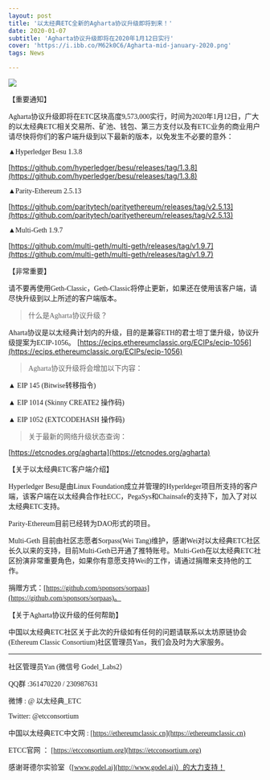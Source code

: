 ```yaml
---
layout: post
title: '以太经典ETC全新的Agharta协议升级即将到来！'
date: 2020-01-07
subtitle: 'Agharta协议升级即将在2020年1月12日实行'
cover: 'https://i.ibb.co/M62k0C6/Agharta-mid-january-2020.png'
tags: News

---
```



![](https://i.ibb.co/LdNBFtS/Pink-and-Violet-Neon-Gradient-Creative-Presentation.jpg)

<font face="微软雅黑">【重要通知】</font>


<font face="微软雅黑">Agharta协议升级即将在ETC区块高度9,573,000实行，时间为2020年1月12日，广大的以太经典ETC相关交易所、矿池、钱包、第三方支付以及有ETC业务的商业用户请尽快将你们的客户端升级到以下最新的版本，以免发生不必要的意外：</font>

<font face="微软雅黑">▲Hyperledger Besu 1.3.8 </font> 

[https://github.com/hyperledger/besu/releases/tag/1.3.8](https://github.com/hyperledger/besu/releases/tag/1.3.8)

<font face="微软雅黑">▲Parity-Ethereum 2.5.13</font>

[https://github.com/paritytech/parityethereum/releases/tag/v2.5.13](https://github.com/paritytech/parityethereum/releases/tag/v2.5.13)

<font face="微软雅黑">▲Multi-Geth 1.9.7</font>

[https://github.com/multi-geth/multi-geth/releases/tag/v1.9.7](https://github.com/multi-geth/multi-geth/releases/tag/v1.9.7)

<font face="微软雅黑">【非常重要】</font>

<font face="微软雅黑">请不要再使用Geth-Classic，Geth-Classic将停止更新，如果还在使用该客户端，请尽快升级到以上所述的客户端版本。</font>

> <font face="微软雅黑">什么是Agharta协议升级？</font>

<font face="微软雅黑">Aharta协议是以太经典计划内的升级，目的是兼容ETH的君士坦丁堡升级，协议升级提案为ECIP-1056。</font>
[https://ecips.ethereumclassic.org/ECIPs/ecip-1056](https://ecips.ethereumclassic.org/ECIPs/ecip-1056)


> <font face="微软雅黑">Agharta协议升级将会增加以下内容：</font>

<font face="微软雅黑">▲ EIP 145 (Bitwise转移指令)</font>

<font face="微软雅黑">▲ EIP 1014 (Skinny CREATE2 操作码)</font>

<font face="微软雅黑">▲ EIP 1052 (EXTCODEHASH 操作码)</font>


> <font face="微软雅黑">关于最新的网络升级状态查询：</font>

[https://etcnodes.org/agharta](https://etcnodes.org/agharta)


<font face="微软雅黑">【关于以太经典ETC客户端介绍】</font>


<font face="微软雅黑">Hyperledger Besu是由Linux Foundation成立并管理的Hyperldeger项目所支持的客户端，该客户端在以太经典合作社ECC，PegaSys和Chainsafe的支持下，加入了对以太经典ETC支持。</font>


<font face="微软雅黑">Parity-Ethereum目前已经转为DAO形式的项目。</font>


<font face="微软雅黑">Multi-Geth 目前由社区志愿者Sorpass(Wei Tang)维护，感谢Wei对以太经典ETC社区长久以来的支持，目前Multi-Geth已开通了推特账号。Multi-Geth在以太经典ETC社区扮演非常重要角色，如果你有意愿支持Wei的工作，请通过捐赠来支持他的工作。</font>


<font face="微软雅黑">捐赠方式：[https://github.com/sponsors/sorpaas](https://github.com/sponsors/sorpaas)。</font>




<font face="微软雅黑">【关于Agharta协议升级的任何帮助】</font>


<font face="微软雅黑">中国以太经典ETC社区关于此次的升级如有任何的问题请联系以太坊原链协会(Ethereum Classic Consortium)社区管理员Yan，我们会及时为大家服务。</font>



----------


<font face="微软雅黑">社区管理员Yan (微信号 Godel_Labs2）</font>

<font face="微软雅黑">QQ群 :361470220 / 230987631</font>

<font face="微软雅黑">微博 : @ 以太经典_ETC </font>

<font face="微软雅黑">Twitter: @etcconsortium</font>

<font face="微软雅黑">中国以太经典ETC中文网 : [https://ethereumclassic.cn](https://ethereumclassic.cn)</font>

<font face="微软雅黑">ETCC官网 ： [https://etcconsortium.org](https://etcconsortium.org)</font>

<font face="微软雅黑">感谢哥德尔实验室（[www.godel.ai](http://www.godel.ai)）的大力支持！</font>
